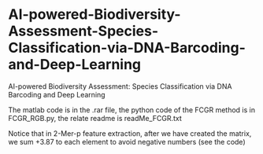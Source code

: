 # AI-powered-Biodiversity-Assessment-Species-Classification-via-DNA-Barcoding-and-Deep-Learning
AI-powered Biodiversity Assessment: Species Classification via DNA Barcoding and Deep Learning

The matlab code is in the .rar file, the python code of the FCGR method is in FCGR_RGB.py, the relate readme is readMe_FCGR.txt

Notice that in 2-Mer-p feature extraction, after we have created the matrix, we sum +3.87 to each element to avoid negative numbers (see the code)

